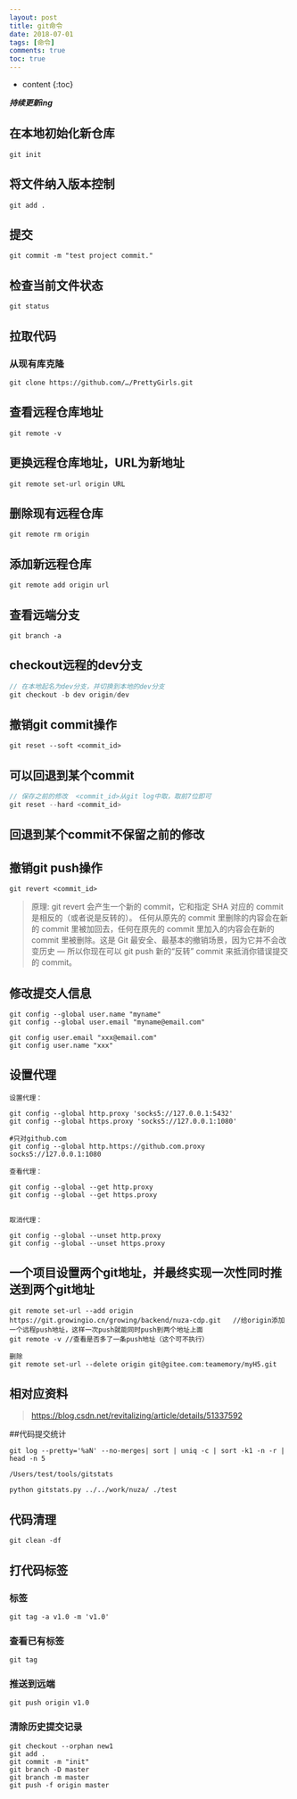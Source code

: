 ```yaml
---
layout: post
title: git命令
date: 2018-07-01
tags: [命令]
comments: true
toc: true
---
```


* content
{:toc}


***持续更新ing***



## 在本地初始化新仓库

```
git init
```

## 将文件纳入版本控制

```
git add .
```

## 提交

```
git commit -m "test project commit."
```

##  检查当前文件状态

```
git status
```



## 拉取代码

### 从现有库克隆

```
git clone https://github.com/…/PrettyGirls.git 
```
### 

## 查看远程仓库地址

```
git remote -v
```
## 更换远程仓库地址，URL为新地址

```
git remote set-url origin URL 
```
## 删除现有远程仓库
```
git remote rm origin 
```
## 添加新远程仓库
```
git remote add origin url 
```
## 查看远端分支

```
git branch -a
```

## checkout远程的dev分支
```java
// 在本地起名为dev分支，并切换到本地的dev分支
git checkout -b dev origin/dev 
```

## 撤销git commit操作
```
git reset --soft <commit_id>  
```
## 可以回退到某个commit
```java
// 保存之前的修改  <commit_id>从git log中取，取前7位即可
git reset --hard <commit_id> 
```
## 回退到某个commit不保留之前的修改

## 撤销git push操作
```
git revert <commit_id>
```
> 原理: git revert 会产生一个新的 commit，它和指定 SHA 对应的 commit 是相反的（或者说是反转的）。 任何从原先的 commit 里删除的内容会在新的 commit 里被加回去，任何在原先的 commit 里加入的内容会在新的 commit 里被删除。这是 Git 最安全、最基本的撤销场景，因为它并不会改变历史 — 所以你现在可以 git push 新的“反转” commit 来抵消你错误提交的 commit。

## 修改提交人信息
```
git config --global user.name "myname"
git config --global user.email "myname@email.com"

git config user.email "xxx@email.com"
git config user.name "xxx"
```

## 设置代理

```
设置代理：

git config --global http.proxy 'socks5://127.0.0.1:5432' 
git config --global https.proxy 'socks5://127.0.0.1:1080'
 
#只对github.com
git config --global http.https://github.com.proxy socks5://127.0.0.1:1080

查看代理：

git config --global --get http.proxy
git config --global --get https.proxy
 

取消代理：

git config --global --unset http.proxy
git config --global --unset https.proxy
```

## 一个项目设置两个git地址，并最终实现一次性同时推送到两个git地址

```
git remote set-url --add origin https://git.growingio.cn/growing/backend/nuza-cdp.git   //给origin添加一个远程push地址，这样一次push就能同时push到两个地址上面
git remote -v //查看是否多了一条push地址（这个可不执行）

删除
git remote set-url --delete origin git@gitee.com:teamemory/myH5.git
```



## 相对应资料

> <https://blog.csdn.net/revitalizing/article/details/51337592>

##代码提交统计
```
git log --pretty='%aN' --no-merges| sort | uniq -c | sort -k1 -n -r | head -n 5

/Users/test/tools/gitstats

python gitstats.py ../../work/nuza/ ./test
```

## 代码清理
```
git clean -df
```

## 打代码标签

### 标签

```
git tag -a v1.0 -m 'v1.0'
```

### 查看已有标签

```
git tag
```

### 推送到远端

```
git push origin v1.0
```

### 清除历史提交记录

```
git checkout --orphan new1
git add .
git commit -m "init"
git branch -D master
git branch -m master
git push -f origin master


```

